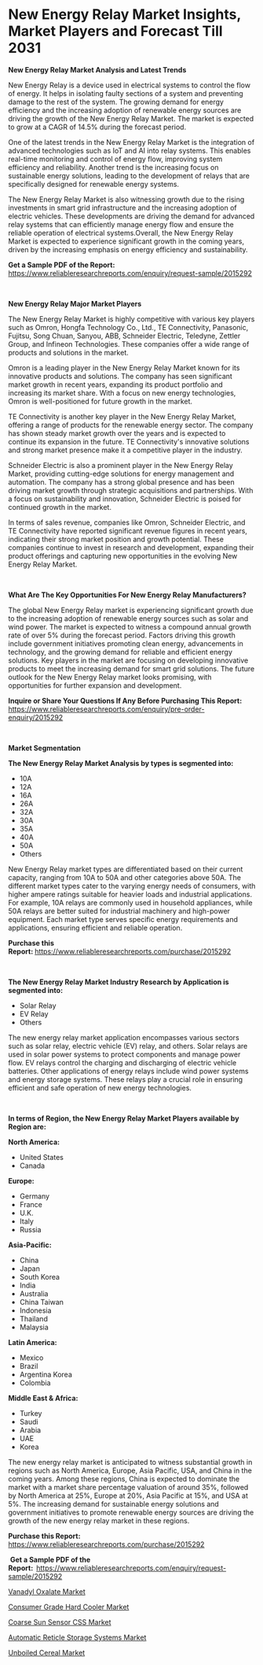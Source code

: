 <p><h1>New Energy Relay Market Insights, Market Players and Forecast Till 2031</h1></p><p><strong>New Energy Relay Market Analysis and Latest Trends</strong></p>
<p><p>New Energy Relay is a device used in electrical systems to control the flow of energy. It helps in isolating faulty sections of a system and preventing damage to the rest of the system. The growing demand for energy efficiency and the increasing adoption of renewable energy sources are driving the growth of the New Energy Relay Market. The market is expected to grow at a CAGR of 14.5% during the forecast period.</p><p>One of the latest trends in the New Energy Relay Market is the integration of advanced technologies such as IoT and AI into relay systems. This enables real-time monitoring and control of energy flow, improving system efficiency and reliability. Another trend is the increasing focus on sustainable energy solutions, leading to the development of relays that are specifically designed for renewable energy systems.</p><p>The New Energy Relay Market is also witnessing growth due to the rising investments in smart grid infrastructure and the increasing adoption of electric vehicles. These developments are driving the demand for advanced relay systems that can efficiently manage energy flow and ensure the reliable operation of electrical systems.Overall, the New Energy Relay Market is expected to experience significant growth in the coming years, driven by the increasing emphasis on energy efficiency and sustainability.</p></p>
<p><strong>Get a Sample PDF of the Report:&nbsp;</strong> <a href="https://www.reliableresearchreports.com/enquiry/request-sample/2015292">https://www.reliableresearchreports.com/enquiry/request-sample/2015292</a></p>
<p>&nbsp;</p>
<p><strong>New Energy Relay Major Market Players</strong></p>
<p><p>The New Energy Relay Market is highly competitive with various key players such as Omron, Hongfa Technology Co., Ltd., TE Connectivity, Panasonic, Fujitsu, Song Chuan, Sanyou, ABB, Schneider Electric, Teledyne, Zettler Group, and Infineon Technologies. These companies offer a wide range of products and solutions in the market.</p><p>Omron is a leading player in the New Energy Relay Market known for its innovative products and solutions. The company has seen significant market growth in recent years, expanding its product portfolio and increasing its market share. With a focus on new energy technologies, Omron is well-positioned for future growth in the market.</p><p>TE Connectivity is another key player in the New Energy Relay Market, offering a range of products for the renewable energy sector. The company has shown steady market growth over the years and is expected to continue its expansion in the future. TE Connectivity's innovative solutions and strong market presence make it a competitive player in the industry.</p><p>Schneider Electric is also a prominent player in the New Energy Relay Market, providing cutting-edge solutions for energy management and automation. The company has a strong global presence and has been driving market growth through strategic acquisitions and partnerships. With a focus on sustainability and innovation, Schneider Electric is poised for continued growth in the market.</p><p>In terms of sales revenue, companies like Omron, Schneider Electric, and TE Connectivity have reported significant revenue figures in recent years, indicating their strong market position and growth potential. These companies continue to invest in research and development, expanding their product offerings and capturing new opportunities in the evolving New Energy Relay Market.</p></p>
<p>&nbsp;</p>
<p><strong>What Are The Key Opportunities For New Energy Relay Manufacturers?</strong></p>
<p><p>The global New Energy Relay market is experiencing significant growth due to the increasing adoption of renewable energy sources such as solar and wind power. The market is expected to witness a compound annual growth rate of over 5% during the forecast period. Factors driving this growth include government initiatives promoting clean energy, advancements in technology, and the growing demand for reliable and efficient energy solutions. Key players in the market are focusing on developing innovative products to meet the increasing demand for smart grid solutions. The future outlook for the New Energy Relay market looks promising, with opportunities for further expansion and development.</p></p>
<p><strong>Inquire or Share Your Questions If Any Before Purchasing This Report:</strong> <a href="https://www.reliableresearchreports.com/enquiry/pre-order-enquiry/2015292">https://www.reliableresearchreports.com/enquiry/pre-order-enquiry/2015292</a></p>
<p>&nbsp;</p>
<p><strong>Market Segmentation</strong></p>
<p><strong>The New Energy Relay Market Analysis by types is segmented into:</strong></p>
<p><ul><li>10A</li><li>12A</li><li>16A</li><li>26A</li><li>32A</li><li>30A</li><li>35A</li><li>40A</li><li>50A</li><li>Others</li></ul></p>
<p><p>New Energy Relay market types are differentiated based on their current capacity, ranging from 10A to 50A and other categories above 50A. The different market types cater to the varying energy needs of consumers, with higher ampere ratings suitable for heavier loads and industrial applications. For example, 10A relays are commonly used in household appliances, while 50A relays are better suited for industrial machinery and high-power equipment. Each market type serves specific energy requirements and applications, ensuring efficient and reliable operation.</p></p>
<p><strong>Purchase this Report:&nbsp;</strong><a href="https://www.reliableresearchreports.com/purchase/2015292">https://www.reliableresearchreports.com/purchase/2015292</a></p>
<p>&nbsp;</p>
<p><strong>The New Energy Relay Market Industry Research by Application is segmented into:</strong></p>
<p><ul><li>Solar Relay</li><li>EV Relay</li><li>Others</li></ul></p>
<p><p>The new energy relay market application encompasses various sectors such as solar relay, electric vehicle (EV) relay, and others. Solar relays are used in solar power systems to protect components and manage power flow. EV relays control the charging and discharging of electric vehicle batteries. Other applications of energy relays include wind power systems and energy storage systems. These relays play a crucial role in ensuring efficient and safe operation of new energy technologies.</p></p>
<p>&nbsp;</p>
<p><strong>In terms of Region, the New Energy Relay Market Players available by Region are:</strong></p>
<p>
    <p> <strong> North America: </strong>
        <ul>
            <li>United States</li>
            <li>Canada</li>
        </ul>
        </p> 
    <p> <strong> Europe: </strong>
        <ul>
            <li>Germany</li>
            <li>France</li>
            <li>U.K.</li>
            <li>Italy</li>
            <li>Russia</li>
        </ul>
        </p> 
    <p> <strong> Asia-Pacific: </strong>
        <ul>
            <li>China</li>
            <li>Japan</li>
            <li>South Korea</li>
            <li>India</li>
            <li>Australia</li>
            <li>China Taiwan</li>
            <li>Indonesia</li>
            <li>Thailand</li>
            <li>Malaysia</li>
        </ul>
        </p> 
    <p> <strong> Latin America: </strong>
        <ul>
            <li>Mexico</li>
            <li>Brazil</li>
            <li>Argentina Korea</li>
            <li>Colombia</li>
        </ul>
        </p> 
    <p> <strong> Middle East & Africa: </strong>
        <ul>
            <li>Turkey</li>
            <li>Saudi</li>
            <li>Arabia</li>
            <li>UAE</li>
            <li>Korea</li>
        </ul>
    </p>
    </p>
<p><p>The new energy relay market is anticipated to witness substantial growth in regions such as North America, Europe, Asia Pacific, USA, and China in the coming years. Among these regions, China is expected to dominate the market with a market share percentage valuation of around 35%, followed by North America at 25%, Europe at 20%, Asia Pacific at 15%, and USA at 5%. The increasing demand for sustainable energy solutions and government initiatives to promote renewable energy sources are driving the growth of the new energy relay market in these regions.</p></p>
<p><strong>Purchase this Report: </strong><a href="https://www.reliableresearchreports.com/purchase/2015292">https://www.reliableresearchreports.com/purchase/2015292</a></p>
<p>&nbsp;<strong>Get a Sample PDF of the Report:&nbsp;&nbsp;</strong><a href="https://www.reliableresearchreports.com/enquiry/request-sample/2015292">https://www.reliableresearchreports.com/enquiry/request-sample/2015292</a></p>
<p><strong></strong></p>
<p><p><a href="https://view.publitas.com/reportprime-1/vanadyl-oxalate-market-size-share-trends-analysis-report-by-material-by-type-by-end-user-by-region-and-segment-forecasts-2024-2031/">Vanadyl Oxalate Market</a></p><p><a href="https://zircon-bluebell-299.notion.site/Consumer-Grade-Hard-Cooler-Market-Size-Focuses-on-Market-Dynamics-In-Depth-Analysis-and-Future-Proj-dbaf4ba3d6cc46498b3f372e3152f8d4">Consumer Grade Hard Cooler Market</a></p><p><a href="https://github.com/lubmix/Market-Research-Report-List-1/blob/main/coarse-sun-sensor-css-market.md">Coarse Sun Sensor CSS Market</a></p><p><a href="https://scarlet-rocket-c63.notion.site/Global-Automatic-Reticle-Storage-Systems-Market-Size-and-Market-Trends-Insights-and-Projections-fro-d4e9669ae9244bf59733a40618519a2c">Automatic Reticle Storage Systems Market</a></p><p><a href="https://github.com/joannagoyvaerts/Market-Research-Report-List-1/blob/main/unboiled-cereal-market.md">Unboiled Cereal Market</a></p></p>